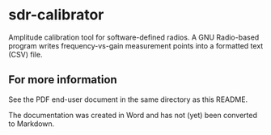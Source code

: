 # sdr-calibrator

Amplitude calibration tool for software-defined radios. A GNU Radio-based program writes frequency-vs-gain measurement points into a formatted text (CSV) file.


## For more information

See the PDF end-user document in the same directory as this README.

The documentation was created in Word and has not (yet) been converted to Markdown.

